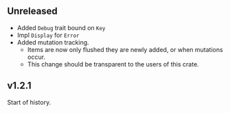 ## Unreleased

- Added `Debug` trait bound on `Key`
- Impl `Display` for `Error`
- Added mutation tracking.
  - Items are now only flushed they are newly added, or when mutations occur.
  - This change should be transparent to the users of this crate.

## v1.2.1

Start of history.
